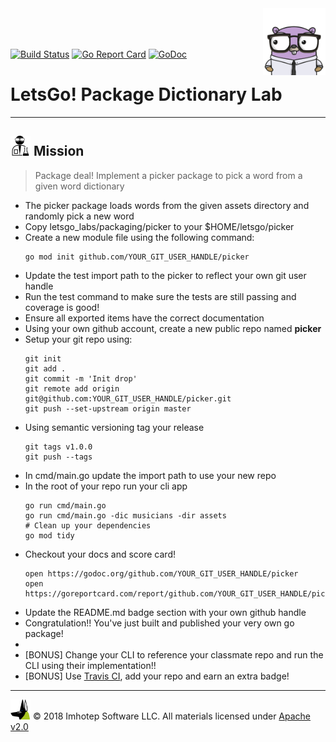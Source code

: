 <img src="assets/gophernand.png" align="right" width="100" height="auto"/>

<br/>
<br/>
<br/>

[![Build Status](https://travis-ci.org/YOUR_GIT_HANDLE/picker.svg?branch=master)](https://travis-ci.org/YOUR_GIT_HANDLE/picker)
[![Go Report Card](https://goreportcard.com/badge/github.com/YOUR_GIT_HANDLE/picker)](https://goreportcard.com/report/github.com/YOUR_GIT_HANDLE/picker)
[![GoDoc](https://godoc.org/github.com/YOUR_GIT_HANDLE/picker?status.svg)](http://godoc.org/github.com/YOUR_GIT_HANDLE/picker)

# LetsGo! Package Dictionary Lab

---
## <img src="assets/lab.png" width="auto" height="32"/> Mission

> Package deal! Implement a picker package to pick a word from a given word dictionary

* The picker package loads words from the given assets directory and randomly pick a new word
* Copy letsgo_labs/packaging/picker to your $HOME/letsgo/picker
* Create a new module file using the following command:
  ```shell
  go mod init github.com/YOUR_GIT_USER_HANDLE/picker
  ```
* Update the test import path to the picker to reflect your own git user handle
* Run the test command to make sure the tests are still passing and coverage is good!
* Ensure all exported items have the correct documentation
* Using your own github account, create a new public repo named **picker**
* Setup your git repo using:
  ```shell
  git init
  git add .
  git commit -m 'Init drop'
  git remote add origin git@github.com:YOUR_GIT_USER_HANDLE/picker.git
  git push --set-upstream origin master
  ```
* Using semantic versioning tag your release
  ```shell
  git tags v1.0.0
  git push --tags
  ```
* In cmd/main.go update the import path to use your new repo
* In the root of your repo run your cli app
  ```shell
  go run cmd/main.go
  go run cmd/main.go -dic musicians -dir assets
  # Clean up your dependencies
  go mod tidy
  ```
* Checkout your docs and score card!
  ```shell
  open https://godoc.org/github.com/YOUR_GIT_USER_HANDLE/picker
  open https://goreportcard.com/report/github.com/YOUR_GIT_USER_HANDLE/picker
  ```
* Update the README.md badge section with your own github handle
* Congratulation!! You've just built and published your very own go package!
*
* [BONUS] Change your CLI to reference your classmate repo and run the CLI using
  their implementation!!
* [BONUS] Use [Travis CI](https://travis-ci.org), add your repo and earn an extra badge!

---
<img src="assets/imhotep_logo.png" width="32" height="auto"/> © 2018 Imhotep Software LLC.
All materials licensed under [Apache v2.0](http://www.apache.org/licenses/LICENSE-2.0)